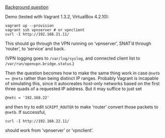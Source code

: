 [Background question](http://serverfault.com/questions/539710/iptables-combine-snat-with-network-remapping-for-openvpn)

Demo (tested with Vagrant 1.3.2, VirtualBox 4.2.10):

    vagrant up --provision
    vagrant ssh vpnserver # or vpnclient
    curl -I http://192.168.21.11/

This should go through the VPN running on ‘vpnserver’, SNAT’d through ‘router’, to ‘service’ and back.

(VPN logging goes to `/var/log/syslog`, and connected client list to `/var/run/openvpn.bridge.status`.)

Then the question becomes how to make the same thing work in case `@netb == @neta` rather than being distinct IP ranges.
Probably Vagrant is incapable of simulating this, since it autocreates host-only networks based on the first three quads of a requested IP address.
But it may suffice to just set

    @netc = '192.168.22'

and then try to edit `SCRIPT_ROUTER` to make ‘router’ convert those packets to `@netb`. If successful,

    curl -I http://192.168.22.11/

should work from ‘vpnserver’ or ‘vpnclient’.

